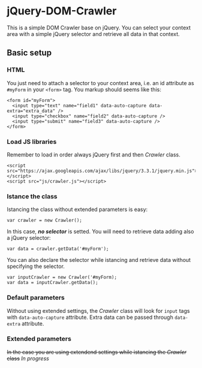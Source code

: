 # jQuery-DOM-Crawler
This is a simple DOM Crawler base on jQuery. You can select your context area with a simple jQuery selector and retrieve all data in that context.

## Basic setup
### HTML
You just need to attach a selector to your context area, i.e. an id attribute as ```#myForm``` in your ```<form>``` tag. You markup should seems like this:
```
<form id="myForm">
  <input type="text" name="field1" data-auto-capture data-extra="extra_data" />
  <input type="checkbox" name="field2" data-auto-capture />
  <input type="submit" name="field3" data-auto-capture />
</form>
```

### Load JS libraries
Remember to load in order always jQuery first and then *Crawler* class.
```
<script src="https://ajax.googleapis.com/ajax/libs/jquery/3.3.1/jquery.min.js"></script>
<script src="js/crawler.js"></script>
```

### Istance the class
Istancing the class without extended parameters is easy:

```var crawler = new Crawler();```

In this case, ***no selector*** is setted. You will need to retrieve data adding also a jQuery selector:

```var data = crawler.getData('#myForm');```

You can also declare the selector while istancing and retrieve data without specifying the selector.

```
var inputCrawler = new Crawler('#myForm);
var data = inputCrawler.getData();
```


### Default parameters
Without using extended settings, the *Crawler* class will look for ```input``` tags with ```data-auto-capture``` attribute. Extra data can be passed through ```data-extra``` attribute.

### Extended parameters
~~In the case you are using extendend settings while istancing the *Crawler* class~~ *In progress*
